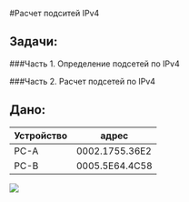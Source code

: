 #Расчет подситей IPv4

## Задачи:

###Часть 1. Определение подсетей по IPv4 

###Часть 2. Расчет подсетей по IPv4

## Дано:

  | Устройство |        адрес           |  
  |------------|------------------------|
  |     PC-A   |    0002.1755.36E2      | 
  |     PC-B   |    0005.5E64.4C58      |

![](https://github.com/Grotemast/STUDIES/blob/main/DZ%202/DZ%202%20PNG/Screenshot_3.0.png)

